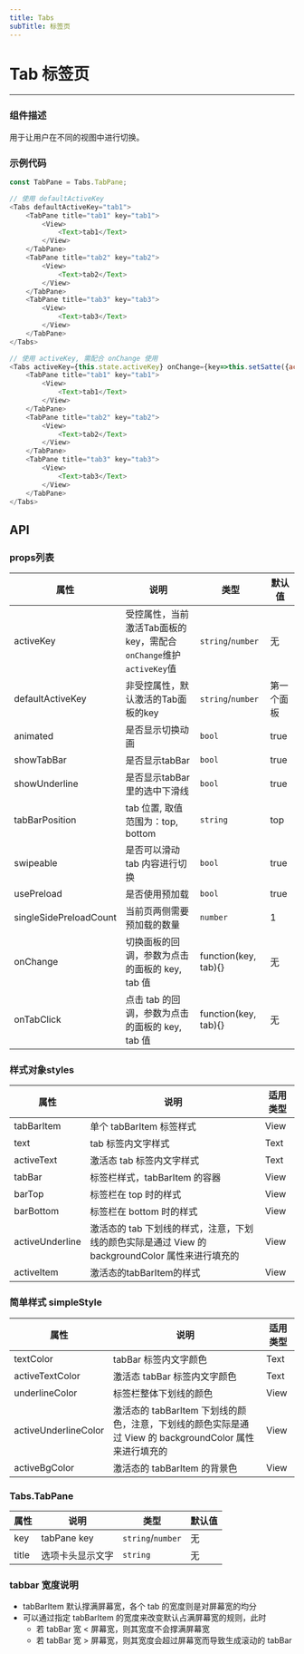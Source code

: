 ```yaml
---
title: Tabs
subTitle: 标签页
---
```


# Tab 标签页
---
### 组件描述
用于让用户在不同的视图中进行切换。

### 示例代码
```js
const TabPane = Tabs.TabPane;

// 使用 defaultActiveKey
<Tabs defaultActiveKey="tab1">
	<TabPane title="tab1" key="tab1">
		<View>
			<Text>tab1</Text>
		</View>
	</TabPane>
	<TabPane title="tab2" key="tab2">
		<View>
			<Text>tab2</Text>
		</View>
	</TabPane>
	<TabPane title="tab3" key="tab3">
		<View>
			<Text>tab3</Text>
		</View>
	</TabPane>
</Tabs>

// 使用 activeKey, 需配合 onChange 使用
<Tabs activeKey={this.state.activeKey} onChange={key=>this.setSatte({activeKey: key})}>
	<TabPane title="tab1" key="tab1">
		<View>
			<Text>tab1</Text>
		</View>
	</TabPane>
	<TabPane title="tab2" key="tab2">
		<View>
			<Text>tab2</Text>
		</View>
	</TabPane>
	<TabPane title="tab3" key="tab3">
		<View>
			<Text>tab3</Text>
		</View>
	</TabPane>
</Tabs>
```

## API

###  props列表

属性 | 说明 | 类型 | 默认值
----|-----|------|------
| activeKey | 受控属性，当前激活Tab面板的key，需配合`onChange`维护`activeKey`值 | `string`/`number` | 无 |
| defaultActiveKey | 非受控属性，默认激活的Tab面板的key | `string`/`number` | 第一个面板 |
| animated | 是否显示切换动画 | `bool` | true |
| showTabBar | 是否显示tabBar | `bool` | true |
| showUnderline | 是否显示tabBar里的选中下滑线 | `bool` | true |
| tabBarPosition | tab 位置, 取值范围为：top, bottom | `string` | top |
| swipeable | 是否可以滑动 tab 内容进行切换 | `bool`| true |
| usePreload | 是否使用预加载 | `bool`| true |
| singleSidePreloadCount | 当前页两侧需要预加载的数量 | `number`| 1 |
| onChange | 切换面板的回调，参数为点击的面板的 key, tab 值 | function(key, tab){} | 无 |
| onTabClick | 点击 tab 的回调，参数为点击的面板的 key, tab 值 | function(key, tab){} | 无 |

### 样式对象styles

属性 | 说明 | 适用类型
----|-----|------
| tabBarItem | 单个 tabBarItem 标签样式 | View |
| text | tab 标签内文字样式 | Text |
| activeText | 激活态 tab 标签内文字样式 | Text |
| tabBar | 标签栏样式，tabBarItem 的容器 | View |
| barTop | 标签栏在 top 时的样式 | View |
| barBottom | 标签栏在 bottom 时的样式 | View |
| activeUnderline | 激活态的 tab 下划线的样式，注意，下划线的颜色实际是通过 View 的 backgroundColor 属性来进行填充的 | View |
| activeItem | 激活态的tabBarItem的样式 | View |

### 简单样式 simpleStyle

属性 | 说明 | 适用类型
----|-----|------
| textColor | tabBar 标签内文字颜色 | Text |
| activeTextColor | 激活态 tabBar 标签内文字颜色 | Text |
| underlineColor | 标签栏整体下划线的颜色 | View |
| activeUnderlineColor | 激活态的 tabBarItem 下划线的颜色，注意，下划线的颜色实际是通过 View 的 backgroundColor 属性来进行填充的 | View |
| activeBgColor | 激活态的 tabBarItem 的背景色 | View |


### Tabs.TabPane

属性 | 说明 | 类型 | 默认值
----|-----|------|------
| key  | tabPane key | `string`/`number`  | 无 |
| title  | 选项卡头显示文字 | `string` | 无 |

### tabbar 宽度说明
+ tabBarItem 默认撑满屏幕宽，各个 tab 的宽度则是对屏幕宽的均分
+ 可以通过指定 tabBarItem 的宽度来改变默认占满屏幕宽的规则，此时
	+ 若 tabBar 宽 < 屏幕宽，则其宽度不会撑满屏幕宽
	+ 若 tabBar 宽 > 屏幕宽，则其宽度会超过屏幕宽而导致生成滚动的 tabBar
